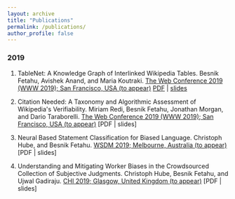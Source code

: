 ```yaml
---
layout: archive
title: "Publications"
permalink: /publications/
author_profile: false
---
```


### 2019

1.	TableNet: A Knowledge Graph of Interlinked Wikipedia Tables. Besnik Fetahu, Avishek Anand, and Maria Koutraki. 
[The Web Conference 2019 (WWW 2019); San Francisco, USA (to appear)](http://www2019.thewebconf.org) [PDF]() \| [slides]()

2. 	Citation Needed: A Taxonomy and Algorithmic Assessment of Wikipedia's Verifiability. Miriam Redi, Besnik Fetahu, Jonathan Morgan, and Dario Taraborelli. [The Web Conference 2019 (WWW 2019); San Francisco, USA (to appear)](http://www2019.thewebconf.org) \[PDF \| slides\]

3. 	Neural Based Statement Classification for Biased Language. Christoph Hube, and Besnik Fetahu. [WSDM 2019; Melbourne, Australia (to appear)](http://www.wsdm-conference.org/2019) \[PDF \| slides\]

4. 	Understanding and Mitigating Worker Biases in the Crowdsourced Collection of Subjective Judgments. Christoph Hube, Besnik Fetahu, and Ujwal Gadiraju.  [CHI 2019; Glasgow, United Kingdom (to appear)](https://chi2019.acm.org) \[PDF \| slides\]
